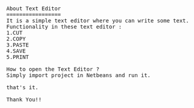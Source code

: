 <pre>
About Text Editor
=================
It is a simple text editor where you can write some text.
Functionality in these text editor :
1.CUT
2.COPY
3.PASTE
4.SAVE
5.PRINT

How to open the Text Editor ?
Simply import project in Netbeans and run it.

that's it.

Thank You!!

</pre>
